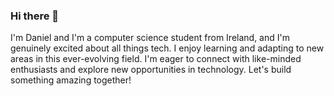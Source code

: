### Hi there 👋

I'm Daniel and I'm a computer science student from Ireland, and I'm genuinely excited about all things tech. I enjoy learning and adapting to new areas in this ever-evolving field.
I'm eager to connect with like-minded enthusiasts and explore new opportunities in technology. 
Let's build something amazing together!

